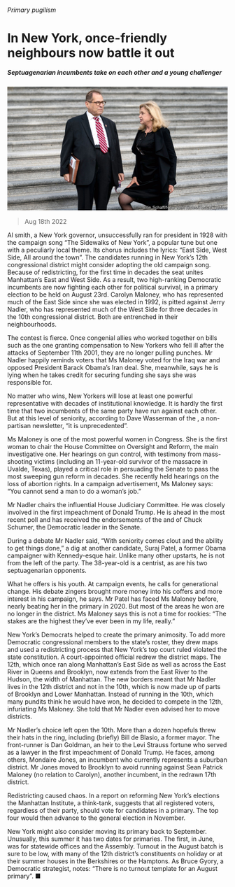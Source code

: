 ###### Primary pugilism

# In New York, once-friendly neighbours now battle it out 

##### Septuagenarian incumbents take on each other and a young challenger 

![image](images/20220820_USP005.jpg) 

> Aug 18th 2022 

Al smith, a New York governor, unsuccessfully ran for president in 1928 with the campaign song “The Sidewalks of New York”, a popular tune but one with a peculiarly local theme. Its chorus includes the lyrics: “East Side, West Side, All around the town”. The candidates running in New York’s 12th congressional district might consider adopting the old campaign song. Because of redistricting, for the first time in decades the seat unites Manhattan’s East and West Side. As a result, two high-ranking Democratic incumbents are now fighting each other for political survival, in a primary election to be held on August 23rd. Carolyn Maloney, who has represented much of the East Side since she was elected in 1992, is pitted against Jerry Nadler, who has represented much of the West Side for three decades in the 10th congressional district. Both are entrenched in their neighbourhoods.

The contest is fierce. Once congenial allies who worked together on bills such as the one granting compensation to New Yorkers who fell ill after the attacks of September 11th 2001, they are no longer pulling punches. Mr Nadler happily reminds voters that Ms Maloney voted for the Iraq war and opposed President Barack Obama’s Iran deal. She, meanwhile, says he is lying when he takes credit for securing funding she says she was responsible for. 

No matter who wins, New Yorkers will lose at least one powerful representative with decades of institutional knowledge. It is hardly the first time that two incumbents of the same party have run against each other. But at this level of seniority, according to Dave Wasserman of the , a non-partisan newsletter, “it is unprecedented”.

Ms Maloney is one of the most powerful women in Congress. She is the first woman to chair the House Committee on Oversight and Reform, the main investigative one. Her hearings on gun control, with testimony from mass-shooting victims (including an 11-year-old survivor of the massacre in Uvalde, Texas), played a critical role in persuading the Senate to pass the most sweeping gun reform in decades. She recently held hearings on the loss of abortion rights. In a campaign advertisement, Ms Maloney says: “You cannot send a man to do a woman’s job.” 

Mr Nadler chairs the influential House Judiciary Committee. He was closely involved in the first impeachment of Donald Trump. He is ahead in the most recent poll and has received the endorsements of the  and of Chuck Schumer, the Democratic leader in the Senate.

During a debate Mr Nadler said, “With seniority comes clout and the ability to get things done,” a dig at another candidate, Suraj Patel, a former Obama campaigner with Kennedy-esque hair. Unlike many other upstarts, he is not from the left of the party. The 38-year-old is a centrist, as are his two septuagenarian opponents. 

What he offers is his youth. At campaign events, he calls for generational change. His debate zingers brought more money into his coffers and more interest in his campaign, he says. Mr Patel has faced Ms Maloney before, nearly beating her in the primary in 2020. But most of the areas he won are no longer in the district. Ms Maloney says this is not a time for rookies: “The stakes are the highest they’ve ever been in my life, really.”

New York’s Democrats helped to create the primary animosity. To add more Democratic congressional members to the state’s roster, they drew maps and used a redistricting process that New York’s top court ruled violated the state constitution. A court-appointed official redrew the district maps. The 12th, which once ran along Manhattan’s East Side as well as across the East River in Queens and Brooklyn, now extends from the East River to the Hudson, the width of Manhattan. The new borders meant that Mr Nadler lives in the 12th district and not in the 10th, which is now made up of parts of Brooklyn and Lower Manhattan. Instead of running in the 10th, which many pundits think he would have won, he decided to compete in the 12th, infuriating Ms Maloney. She told that Mr Nadler even advised her to move districts.

Mr Nadler’s choice left open the 10th. More than a dozen hopefuls threw their hats in the ring, including (briefly) Bill de Blasio, a former mayor. The front-runner is Dan Goldman, an heir to the Levi Strauss fortune who served as a lawyer in the first impeachment of Donald Trump. He faces, among others, Mondaire Jones, an incumbent who currently represents a suburban district. Mr Jones moved to Brooklyn to avoid running against Sean Patrick Maloney (no relation to Carolyn), another incumbent, in the redrawn 17th district.

Redistricting caused chaos. In a report on reforming New York’s elections the Manhattan Institute, a think-tank, suggests that all registered voters, regardless of their party, should vote for candidates in a primary. The top four would then advance to the general election in November. 

New York might also consider moving its primary back to September. Unusually, this summer it has two dates for primaries. The first, in June, was for statewide offices and the Assembly. Turnout in the August batch is sure to be low, with many of the 12th district’s constituents on holiday or at their summer houses in the Berkshires or the Hamptons. As Bruce Gyory, a Democratic strategist, notes: “There is no turnout template for an August primary”. ■


